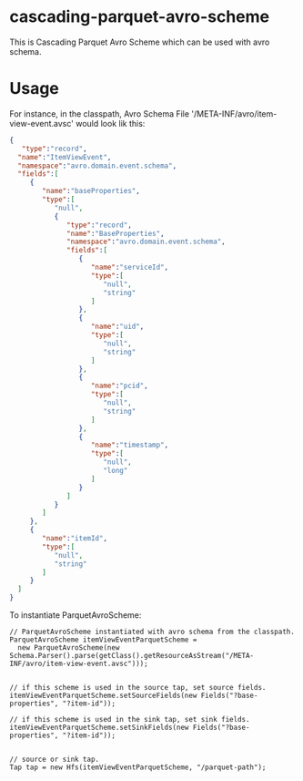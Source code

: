 # cascading-parquet-avro-scheme
This is Cascading Parquet Avro Scheme which can be used with avro schema.


# Usage
For instance, in the classpath, Avro Schema File '/META-INF/avro/item-view-event.avsc' would look lik this:

 ```json
 {
    "type":"record",
   "name":"ItemViewEvent",
   "namespace":"avro.domain.event.schema",
   "fields":[
      {
         "name":"baseProperties",
         "type":[
            "null",
            {
               "type":"record",
               "name":"BaseProperties",
               "namespace":"avro.domain.event.schema",
               "fields":[
                  {
                     "name":"serviceId",
                     "type":[
                        "null",
                        "string"
                     ]
                  },
                  {
                     "name":"uid",
                     "type":[
                        "null",
                        "string"
                     ]
                  },
                  {
                     "name":"pcid",
                     "type":[
                        "null",
                        "string"
                     ]
                  },                  
                  {
                     "name":"timestamp",
                     "type":[
                        "null",
                        "long"
                     ]
                  }
               ]
            }
         ]
      },
      {
         "name":"itemId",
         "type":[
            "null",
            "string"
         ]
      }
   ]
 }
 ```



To instantiate ParquetAvroScheme:


    // ParquetAvroScheme instantiated with avro schema from the classpath. 
    ParquetAvroScheme itemViewEventParquetScheme = 
      new ParquetAvroScheme(new Schema.Parser().parse(getClass().getResourceAsStream("/META-INF/avro/item-view-event.avsc")));
		
		
	// if this scheme is used in the source tap, set source fields.
	itemViewEventParquetScheme.setSourceFields(new Fields("?base-properties", "?item-id"));	
		
	// if this scheme is used in the sink tap, set sink fields.
	itemViewEventParquetScheme.setSinkFields(new Fields("?base-properties", "?item-id"));	
		
		
	// source or sink tap.
	Tap tap = new Hfs(itemViewEventParquetScheme, "/parquet-path");	

